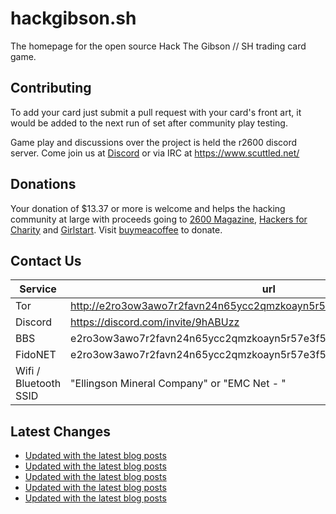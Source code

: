 # hackgibson.sh
The homepage for the open source Hack The Gibson // SH trading card game.


## Contributing

To add your card just submit a pull request with your card's front art, it would be added to the next run of set after community play testing.

Game play and discussions over the project is held the r2600 discord server. Come join us at [Discord](https://discord.com/invite/9hABUzz) or via IRC at https://www.scuttled.net/


## Donations

Your donation of $13.37 or more is welcome and helps the hacking community at large with proceeds going to [2600 Magazine](https://2600.com/), [Hackers for Charity](https://hackersforcharity.org) and [Girlstart](https://girlstart.org).  Visit [buymeacoffee](https://www.buymeacoffee.com/hackgibson.sh) to donate.


## Contact Us

Service | url
-|-
Tor | http://e2ro3ow3awo7r2favn24n65ycc2qmzkoayn5r57e3f56nvjwdcgg32ad.onion
Discord | https://discord.com/invite/9hABUzz
BBS | e2ro3ow3awo7r2favn24n65ycc2qmzkoayn5r57e3f56nvjwdcgg32ad.onion:23
FidoNET | e2ro3ow3awo7r2favn24n65ycc2qmzkoayn5r57e3f56nvjwdcgg32ad.onion:24554
Wifi / Bluetooth SSID | "Ellingson Mineral Company" or "EMC Net - <fidonet address>"

## Latest Changes
<!-- BLOG-POST-LIST:START -->
- [Updated with the latest blog posts](https://github.com/DFW2600/hackgibson.sh/commit/83b5997b4c3be29e50d2d7b08f74caae97b9fc6e)
- [Updated with the latest blog posts](https://github.com/DFW2600/hackgibson.sh/commit/893a7cd9b671436b4db9192ec65cf150d201ac5a)
- [Updated with the latest blog posts](https://github.com/DFW2600/hackgibson.sh/commit/7796f8770cfa1cb0682b22aa4887797e64afc296)
- [Updated with the latest blog posts](https://github.com/DFW2600/hackgibson.sh/commit/7625c03f6e9f97f5f0d5c0b636e4dd8f7423a458)
- [Updated with the latest blog posts](https://github.com/DFW2600/hackgibson.sh/commit/4e7f7301381bc0241c59263bef5f5dd479b86cef)
<!-- BLOG-POST-LIST:END -->
